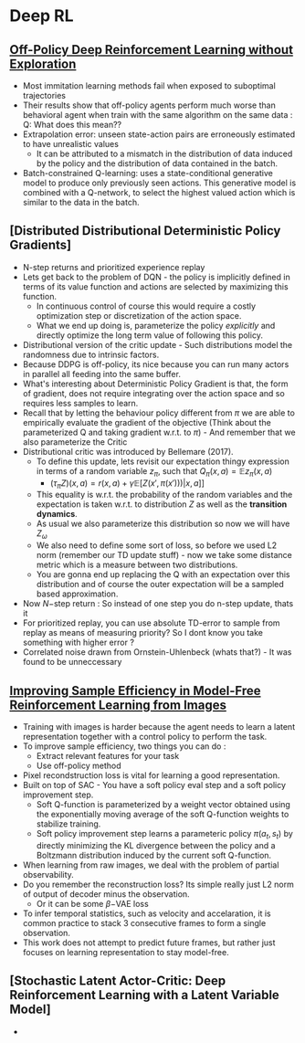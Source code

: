 # Deep RL

## [Off-Policy Deep Reinforcement Learning without Exploration](https://arxiv.org/pdf/1812.02900.pdf)
- Most immitation learning methods fail when exposed to suboptimal trajectories
- Their results show that off-policy agents perform much worse than behavioral agent when train with the same algorithm on the same data : Q: What does this mean??
- Extrapolation error: unseen state-action pairs are erroneously estimated to have unrealistic values
    - It can be attributed to a mismatch in the distribution of data induced by the policy and the distribution of data contained in the batch.
- Batch-constrained Q-learning: uses a state-conditional generative model to produce only previously seen actions. This generative model is combined with a Q-network, to select the highest valued action which is similar to the data in the batch.

## [Distributed Distributional Deterministic Policy Gradients]
- N-step returns and prioritized experience replay
- Lets get back to the problem of DQN - the policy is implicitly defined in terms of its value function and actions are selected by maximizing this function.
    - In continuous control of course this would require a costly optimization step or discretization of the action space.
    - What we end up doing is, parameterize the policy *explicitly* and directly optimize the long term value of following this policy.
- Distributional version of the critic update - Such distributions model the randomness due to intrinsic factors.
- Because DDPG is off-policy, its nice because you can run many actors in parallel all feeding into the same buffer.
- What's interesting about Deterministic Policy Gradient is that, the form of gradient, does not require integrating over the action space and so requires less samples to learn.
- Recall that by letting the behaviour policy different from $\pi$ we are able to empirically evaluate the gradient of the objective (Think about the parameterized Q and taking gradient w.r.t. to $\pi$) - And remember that we also parameterize the Critic
- Distributional critic was introduced by Bellemare (2017).
    - To define this update, lets revisit our expectation thingy expression in terms of a random variable $z_{\pi}$, such that $Q_{\pi}(x,a) = \mathbb{E}z_{\pi}(x,a)$
        - $(\tau_{\pi} Z)(x,a) = r(x,a) + \gamma \mathbb{E} [Z(x', \pi(x'))) | x,a]]$
    - This equality is w.r.t. the probability of the random variables and the expectation is taken w.r.t. to distribution $Z$ as well as the **transition dynamics**.
    - As usual we also parameterize this distribution so now we will have $Z_{\omega}$
    - We also need to define some sort of loss, so before we used L2 norm (remember our TD update stuff) - now we take some distance metric which is a measure between two distributions.
    - You are gonna end up replacing the Q with an expectation over this distribution and of course the outer expectation will be a sampled based approximation.
- Now $N-$step return : So instead of one step you do n-step update, thats it
- For prioritized replay, you can use absolute TD-error to sample from replay as means of measuring priority? So I dont know you take something with higher error ?
- Correlated noise drawn from Ornstein-Uhlenbeck (whats that?) - It was found to be unneccessary

## [Improving Sample Efficiency in Model-Free Reinforcement Learning from Images](https://arxiv.org/pdf/1910.01741.pdf)
- Training with images is harder because the agent needs to learn a latent representation together with a control policy to perform the task.
- To improve sample efficiency, two things you can do :
    - Extract relevant features for your task
    - Use off-policy method
- Pixel recondstruction loss is vital for learning a good representation.
- Built on top of SAC - You have a soft policy eval step and a soft policy improvement step.
    - Soft Q-function is parameterized by a weight vector obtained using the exponentially moving average of the soft Q-function weights to stabilize training.
    - Soft policy improvement step learns a parameteric policy $\pi(a_t,s_t)$ by directly minimizing the KL divergence between the policy and a Boltzmann distribution induced by the current soft Q-function.
- When learning from raw images, we deal with the problem of partial observability.
- Do you remember the reconstruction loss? Its simple really just L2 norm of output of decoder minus the observation.
    - Or it can be some $\beta-$VAE loss
- To infer temporal statistics, such as velocity and accelaration, it is common practice to stack 3 consecutive frames to form a single observation.
- This work does not attempt to predict future frames, but rather just focuses on learning representation to stay model-free.



## [Stochastic Latent Actor-Critic: Deep Reinforcement Learning with a Latent Variable Model]
- 
